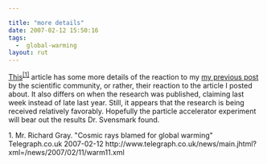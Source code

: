 ```yaml
---

title: "more details"
date: 2007-02-12 15:50:16
tags:
  -  global-warming
layout: rut
---
```


[This][]<sup>[\[1\]][ref1]</sup> article has some more details of the reaction to my [my previous post][] by the scientific community, or rather, their reaction to the article I posted about.  It also differs on when the research was published, claiming last week instead of late last year.  Still, it appears that the research is being received relatively favorably.  Hopefully the particle accelerator experiment will bear out the results Dr. Svensmark found. 

<div markdown="1" class="postrefs">
1. Mr. Richard Gray.  "Cosmic rays blamed for global warming"  Telegraph.co.uk 2007-02-12 http://www.telegraph.co.uk/news/main.jhtml?xml=/news/2007/02/11/warm11.xml
</div>


[This]: http://www.telegraph.co.uk/news/main.jhtml?xml=/news/2007/02/11/warm11.xml "Cosmic rays blamed for global warming"
[ref1]: http://www.telegraph.co.uk/news/main.jhtml?xml=/news/2007/02/11/warm11.xml "Cosmic rays blamed for global warming"
[my previous post]: http://www.schierer.org/~luke/log/20070212-1037/solar-radiation-climate "Solar Radiation & Climate"

